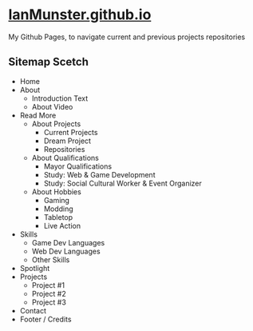 # [IanMunster.github.io](https://IanMunster.github.io/)
My Github Pages, to navigate current and previous projects repositories

## Sitemap Scetch
- Home
- About
  - Introduction Text
  - About Video
- Read More
  - About Projects
    - Current Projects
    - Dream Project
    - Repositories
  - About Qualifications
    - Mayor Qualifications
    - Study: Web &amp; Game Development
    - Study: Social Cultural Worker &amp; Event Organizer
  - About Hobbies
    - Gaming
    - Modding
    - Tabletop
    - Live Action
- Skills
  - Game Dev Languages
  - Web Dev Languages
  - Other Skills
- Spotlight
- Projects
  - Project #1
  - Project #2
  - Project #3
- Contact
- Footer / Credits
